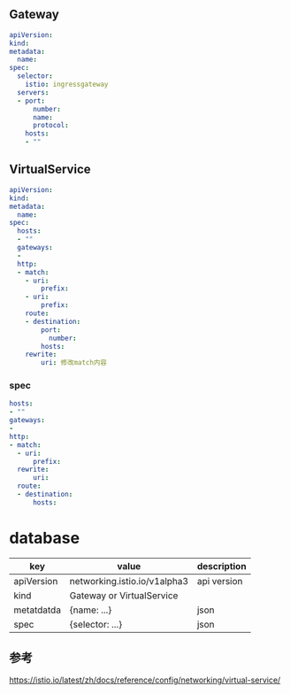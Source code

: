 ## Gateway
```yaml
apiVersion:
kind:
metadata:
  name:
spec:
  selector:
    istio: ingressgateway
  servers:
  - port:
      number:
      name:
      protocol:
    hosts:
    - ""
```

## VirtualService
```yaml
apiVersion:
kind:
metadata:
  name:
spec:
  hosts:
  - ""
  gateways:
  - 
  http:
  - match:
    - uri:
        prefix:
    - uri:
        prefix:
    route:
    - destination:
        port:
          number:
        hosts:
    rewrite:
        uri: 修改match内容
```

### spec
```yaml
hosts:
- ""
gateways:
-
http:
- match:
  - uri:
      prefix:
  rewrite:
      uri:
  route:
  - destination:
      hosts:

```

# database
|key|value|description|
|-|-|-|
|apiVersion|networking.istio.io/v1alpha3|api version|
|kind|Gateway or VirtualService||
|metatdatda|{name: ...}|json|
|spec|{selector: ...}|json|

## 参考
https://istio.io/latest/zh/docs/reference/config/networking/virtual-service/